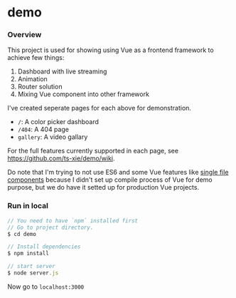 # demo

### Overview

This project is used for showing using Vue as a frontend framework to achieve few things:
1. Dashboard with live streaming
2. Animation
3. Router solution
4. Mixing Vue component into other framework

I've created seperate pages for each above for demonstration.
* `/`: A color picker dashboard
* `/404`: A 404 page
* `gallery`: A video gallary

For the full features currently supported in each page, see https://github.com/ts-xie/demo/wiki.

Do note that I'm trying to not use ES6 and some Vue features like [single file components](https://vuejs.org/v2/guide/single-file-components.html#Introduction)
because I didn't set up compile process of Vue for demo purpose, but we do have it setted up for production Vue projects.

### Run in local

```javascript
// You need to have `npm` installed first
// Go to project directory.
$ cd demo

// Install dependencies
$ npm install

// start server
$ node server.js
```
Now go to `localhost:3000`
